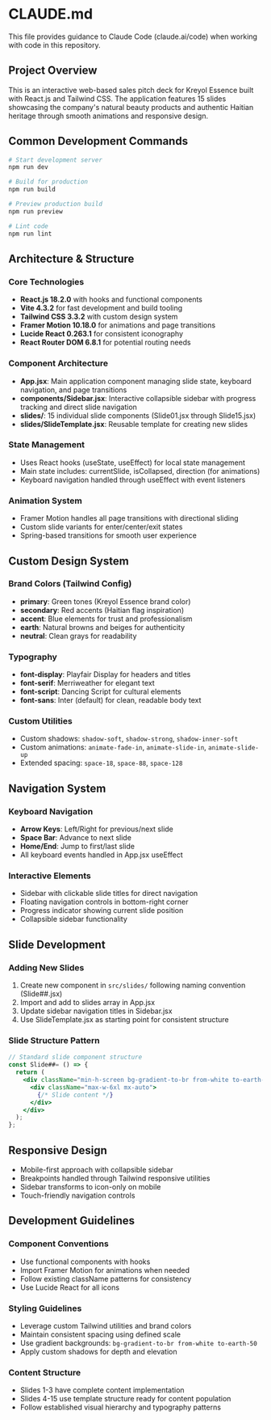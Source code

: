 # CLAUDE.md

This file provides guidance to Claude Code (claude.ai/code) when working with code in this repository.

## Project Overview

This is an interactive web-based sales pitch deck for Kreyol Essence built with React.js and Tailwind CSS. The application features 15 slides showcasing the company's natural beauty products and authentic Haitian heritage through smooth animations and responsive design.

## Common Development Commands

```bash
# Start development server
npm run dev

# Build for production
npm run build

# Preview production build
npm run preview

# Lint code
npm run lint
```

## Architecture & Structure

### Core Technologies
- **React.js 18.2.0** with hooks and functional components
- **Vite 4.3.2** for fast development and build tooling
- **Tailwind CSS 3.3.2** with custom design system
- **Framer Motion 10.18.0** for animations and page transitions
- **Lucide React 0.263.1** for consistent iconography
- **React Router DOM 6.8.1** for potential routing needs

### Component Architecture
- **App.jsx**: Main application component managing slide state, keyboard navigation, and page transitions
- **components/Sidebar.jsx**: Interactive collapsible sidebar with progress tracking and direct slide navigation
- **slides/**: 15 individual slide components (Slide01.jsx through Slide15.jsx)
- **slides/SlideTemplate.jsx**: Reusable template for creating new slides

### State Management
- Uses React hooks (useState, useEffect) for local state management
- Main state includes: currentSlide, isCollapsed, direction (for animations)
- Keyboard navigation handled through useEffect with event listeners

### Animation System
- Framer Motion handles all page transitions with directional sliding
- Custom slide variants for enter/center/exit states
- Spring-based transitions for smooth user experience

## Custom Design System

### Brand Colors (Tailwind Config)
- **primary**: Green tones (Kreyol Essence brand color)
- **secondary**: Red accents (Haitian flag inspiration)
- **accent**: Blue elements for trust and professionalism
- **earth**: Natural browns and beiges for authenticity
- **neutral**: Clean grays for readability

### Typography
- **font-display**: Playfair Display for headers and titles
- **font-serif**: Merriweather for elegant text
- **font-script**: Dancing Script for cultural elements
- **font-sans**: Inter (default) for clean, readable body text

### Custom Utilities
- Custom shadows: `shadow-soft`, `shadow-strong`, `shadow-inner-soft`
- Custom animations: `animate-fade-in`, `animate-slide-in`, `animate-slide-up`
- Extended spacing: `space-18`, `space-88`, `space-128`

## Navigation System

### Keyboard Navigation
- **Arrow Keys**: Left/Right for previous/next slide
- **Space Bar**: Advance to next slide
- **Home/End**: Jump to first/last slide
- All keyboard events handled in App.jsx useEffect

### Interactive Elements
- Sidebar with clickable slide titles for direct navigation
- Floating navigation controls in bottom-right corner
- Progress indicator showing current slide position
- Collapsible sidebar functionality

## Slide Development

### Adding New Slides
1. Create new component in `src/slides/` following naming convention (Slide##.jsx)
2. Import and add to slides array in App.jsx
3. Update sidebar navigation titles in Sidebar.jsx
4. Use SlideTemplate.jsx as starting point for consistent structure

### Slide Structure Pattern
```jsx
// Standard slide component structure
const Slide##= () => {
  return (
    <div className="min-h-screen bg-gradient-to-br from-white to-earth-50 flex items-center justify-center p-8">
      <div className="max-w-6xl mx-auto">
        {/* Slide content */}
      </div>
    </div>
  );
};
```

## Responsive Design

- Mobile-first approach with collapsible sidebar
- Breakpoints handled through Tailwind responsive utilities
- Sidebar transforms to icon-only on mobile
- Touch-friendly navigation controls

## Development Guidelines

### Component Conventions
- Use functional components with hooks
- Import Framer Motion for animations when needed
- Follow existing className patterns for consistency
- Use Lucide React for all icons

### Styling Guidelines
- Leverage custom Tailwind utilities and brand colors
- Maintain consistent spacing using defined scale
- Use gradient backgrounds: `bg-gradient-to-br from-white to-earth-50`
- Apply custom shadows for depth and elevation

### Content Structure
- Slides 1-3 have complete content implementation
- Slides 4-15 use template structure ready for content population
- Follow established visual hierarchy and typography patterns